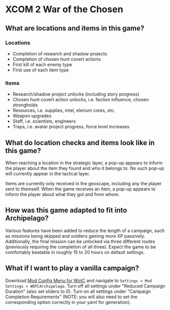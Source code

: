 # XCOM 2 War of the Chosen

## What are locations and items in this game?

### Locations

- Completion of research and shadow projects
- Completion of chosen hunt covert actions
- First kill of each enemy type
- First use of each item type

### Items

- Research/shadow project unlocks (including story progress)
- Chosen hunt covert action unlocks, i.e. faction influence, chosen strongholds
- Resources, i.e. supplies, intel, elerium cores, etc.
- Weapon upgrades
- Staff, i.e. scientists, engineers
- Traps, i.e. avatar project progress, force level increases

## What do location checks and items look like in this game?

When reaching a location in the strategic layer, a pop-up appears to inform the player about the item they found and who it belongs to. No such pop-up will currently appear in the tactical layer.

Items are currently only received in the geoscape, including any the player sent to themself. When the game receives an item, a pop-up appears to inform the player about what they got and from whom.

## How was this game adapted to fit into Archipelago?

Various features have been added to reduce the length of a campaign, such as missions being skipped and soldiers gaining more XP passively. Additionally, the final mission can be unlocked via three different routes (previously requiring the completion of all three). Expect the game to be comfortably beatable in roughly 15 to 20 hours on default settings.

## What if I want to play a vanilla campaign?

Download [Mod Config Menu for WotC](https://steamcommunity.com/sharedfiles/filedetails/?id=667104300) and navigate to `Settings > Mod Settings > WOTCArchipelago`. Turn off all settings under "Reduced Campaign Duration" (also set sliders to 0). Turn on all settings under "Campaign Completion Requirements" (NOTE: you will also need to set the corresponding option correctly in your yaml for generation).
